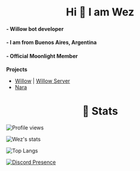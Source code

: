 <h1 align="center">Hi 👋 I am Wez</h1>

<h4>- Willow bot developer</h4> 

<h4>- I am from Buenos Aires, Argentina</h4> 

<h4>- Official Moonlight Member</h4> 

**Projects**

- [Willow](https://dsc.gg/willow) | [Willow Server](https://discord.gg/ynNWwPRgv2)
- [Nara](https://discord.com/oauth2/authorize?client_id=977278077539323984&permissions=1377409760503&scope=bot)

<h1 align="center">🧾 Stats</h1>

![Profile views](https://komarev.com/ghpvc/?username=ImWezzz)

![Wez's stats](https://github-readme-stats.vercel.app/api?username=imwezzz&theme=github_dark&show_icons=true) 

![Top Langs](https://github-readme-stats.vercel.app/api/top-langs/?username=ImWezzz&layout=compact)

[![Discord Presence](https://lanyard.cnrad.dev/api/759233882926350346?borderRadius=20px&hideDiscrim=true&theme=tokyonight)](https://discord.com/users/759233882926350346)
